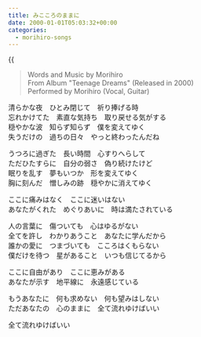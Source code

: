 ```yaml
---
title: みこころのままに
date: 2000-01-01T05:03:32+00:00
categories:
  - morihiro-songs
---
```



<!--more-->

{{<audio mikokoro>}}

> Words and Music by Morihiro  
> From Album "Teenage Dreams" (Released in 2000)  
> Performed by Morihiro (Vocal, Guitar)

清らかな夜　ひとみ閉じて　祈り捧げる時  
忘れかけてた　素直な気持ち　取り戻せる気がする  
穏やかな波　知らず知らず　僕を変えてゆく  
失うだけの　過ちの日々　やっと終わったんだね

うつろに過ぎた　長い時間　心すりへらして  
ただひたすらに　自分の弱さ　偽り続けたけど  
眠りを乱す　夢もいつか　形を変えてゆく  
胸に刻んだ　憎しみの跡　穏やかに消えてゆく
  
ここに痛みはなく　ここに迷いはない  
あなたがくれた　めぐりあいに　時は満たされている

人の言葉に　傷ついても　心はゆるがない  
全てを許し　わかりあうこと　あなたに学んだから  
誰かの愛に　つまづいても　こころはくもらない  
僕だけを待つ　星があること　いつも信じてるから

ここに自由があり　ここに恵みがある  
あなたが示す　地平線に　永遠感じている

もうあなたに　何も求めない　何も望みはしない  
ただあなたの　心のままに　全て流れゆけばいい
  
全て流れゆけばいい